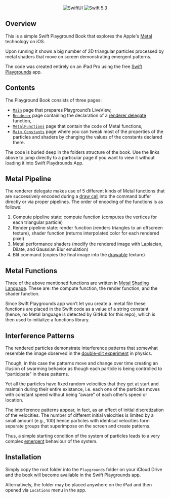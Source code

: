 <p align="center">
    <img src="https://img.shields.io/badge/platforms-iPadOS_14_-blue.svg" alt="SwiftUI" />
    <img src="https://img.shields.io/badge/Swift-5.3-orange.svg" alt="Swift 5.3" />
    
</p>

## Overview
This is a simple Swift Playground Book that explores the Apple's [Metal](https://developer.apple.com/metal/) technology on iOS.

Upon running it shows a big number of 2D triangular particles processed by metal shaders that move on screen demonstrating emergent patterns.

The code was created entirely on an iPad Pro using the free [Swift Playgrounds](https://apps.apple.com/ru/app/swift-playgrounds/id908519492?l=en) app.

## Contents
The Playground Book consists of three pages: 
- [`Main`](https://github.com/gadirom/Metal-Compute-Offscreen-Render-and-Postprocess/blob/master/Metal%20particles.playgroundbook/Edits/UserEdits.diffpack/Chapters/Chapter1.playgroundchapter/Pages/My%20Playground.playgroundpage/main.swift.delta) page that prepares Playground’s LiveView, 
- [`Renderer`](https://github.com/gadirom/Metal-Compute-Offscreen-Render-and-Postprocess/blob/master/Metal%20particles.playgroundbook/Edits/UserEdits.diffpack/UserModules/UserModule.playgroundmodule/Sources/Renderer.swift) page containing the declaration of a [renderer delegate](https://developer.apple.com/documentation/metal/basic_tasks_and_concepts/using_metal_to_draw_a_view_s_contents) function, 
- [`MetalFunctions`](https://github.com/gadirom/Metal-Compute-Offscreen-Render-and-Postprocess/blob/master/Metal%20particles.playgroundbook/Edits/UserEdits.diffpack/UserModules/UserModule.playgroundmodule/Sources/MetalFunctions.swift) page that contain the code of Metal functions,
- [`Main Constants`](https://github.com/gadirom/Metal-Compute-Offscreen-Render-and-Postprocess/blob/master/Metal%20particles.playgroundbook/Edits/UserEdits.diffpack/UserModules/UserModule.playgroundmodule/Sources/Main%20constants.swift) page where you can tweak most of the properties of the particles and shaders by changing the values of the constants declared there.

The code is buried deep in the folders structure of the book.
Use the links above to jump directly to a particular page if you want to view it without loading it into Swift Playdrounds App.

## Metal Pipeline
The renderer delegate makes use of 5 different kinds of Metal functions that are successively encoded during a [draw call](https://developer.apple.com/documentation/metalkit/mtkview/1535943-draw) into the command buffer directly or via proper pipelines.
The order of encoding of the functions is as follows:

1. Compute pipeline state: compute function (computes the vertices for each triangular particle)
2. Render pipeline state: render function (renders triangles to an offscreen texture), shader function (returns interpolated color for each rendered pixel)
3. Metal performance shaders (modify the rendered image with Laplacian, Dilate, and Gaussian Blur emulation)
4. Blit command (copies the final image into the [drawable](https://developer.apple.com/documentation/metal/drawable_objects) texture)

## Metal Functions
Three of the above mentioned functions are written in [Metal Shading Language](https://developer.apple.com/metal/Metal-Shading-Language-Specification.pdf). These are: the compute function, the render function, and the shader function.

Since Swift Playgrounds app won’t let you create a .metal file these functions are placed in the Swift code as a value of a string constant (hence, no Metal language is detected by GitHub for this repo), which is then used to initialize a functions library.

## Interference Patterns
The rendered particles demonstrate interference patterns that somewhat resemble the image observed in the [double-slit experiment](https://en.m.wikipedia.org/wiki/Double-slit_experiment#/media/File%3AWave-particle_duality.gif) in physics. 

Though, in this case the patterns move and change over time creating an illusion of swarming behavior as though each particle is being controlled to “participate” in these patterns. 

Yet all the particles have fixed random velocities that they get at start and maintain during their entire existance, i.e. each one of the particles moves with constant speed without being ”aware” of each other’s speed or location. 

The interference patterns appear, in fact, as an effect of initial discretization of the velocities. The number of different initial velocities is limited by a small amount (e.g., 100) hence particles with identical velocities form separate groups that superimpose on the screen and create patterns. 

Thus, a simple starting condition of the system of particles leads to a very complex [emergent](https://en.m.wikipedia.org/wiki/Emergence) behaviour of the system.

## Installation
Simply copy the root folder into the `Playgrounds` folder on your iCloud Drive and the book will become available in the Swift Playgrounds app.

Alternatively, the folder may be placed anywhere on the iPad and then opened via `Locations` menu in the app.
